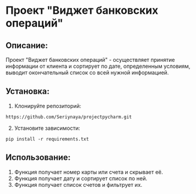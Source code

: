 # Проект "Виджет банковских операций"

## Описание:
Проект "Виджет банковских операций" - осуществляет принятие информации от клиента
и сортирует по дате, определенным условиям, выводит окончательный список со всей 
нужной информацией.

## Установка:

1. Клонируйте репозиторий:
```
https://github.com/Seriynaya/projectpycharm.git
```
2. Установите зависимости:
```
pip install -r requirements.txt
```

## Использование:

1. Функция получает номер карты или счета и скрывает её.
2. Функция получает дату и сортирует список по ней.
3. Функция получает список счетов и фильтрует их.
